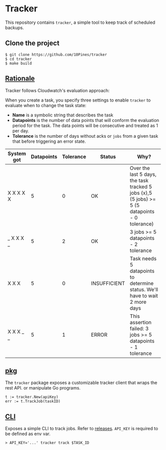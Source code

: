 # Tracker

This repository contains `tracker`, a simple tool to keep track of scheduled backups.

## Clone the project

```
$ git clone https://github.com/10Pines/tracker
$ cd tracker
$ make build
```

## [Rationale](rationale/)
Tracker follows Cloudwatch's evaluation approach:

When you create a task, you specify three settings to enable `tracker` to evaluate when to change the task state:
* **Name** is a symbolic string that describes the task  
* **Datapoints** is the number of data points that will conform the evaluation period for the task. The data points will be consecutive and treated as 1 per day.
* **Tolerance** is the number of days without acks or `jobs` from a given task that before triggering an error state.

| System got | Datapoints | Tolerance | Status       | Why?                                                                                            |
|------------|------------|-----------|--------------|-------------------------------------------------------------------------------------------------|
| X X X X X  | 5          | 0         | OK           | Over the last 5 days, the task tracked 5 jobs (x),5 (5 jobs) >= 5 (5 datapoints - 0 tolerance)  |
| _ X X X _  | 5          | 2         | OK           | 3 jobs >= 5 datapoints - 2 tolerance                                                            |
| X X X      | 5          | 0         | INSUFFICIENT | Task needs 5 datapoints to determine status. We'll have to wait 2 more days                     |
| X X X _ _  | 5          | 1         | ERROR        | This assertion failed: 3 jobs >= 5 datapoints - 1 tolerance                                     |

## [pkg](gopkg/)

The `tracker` package exposes a customizable tracker client that wraps the rest API.
or manipulate Go programs.

```
t := tracker.New(apiKey)
err := t.TrackJob(taskID)
```


## [CLI](cli/)

Exposes a simple CLI to track jobs. Refer to [releases](https://github.com/10Pines/tracker/releases).
`API_KEY` is required to be defined as env var.

```
> API_KEY='...' tracker track $TASK_ID
```